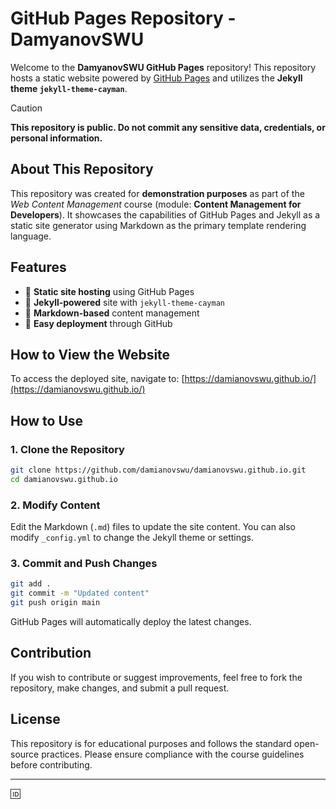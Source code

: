 # GitHub Pages Repository - DamyanovSWU

Welcome to the **DamyanovSWU GitHub Pages** repository! This repository hosts a static website powered by [GitHub Pages](https://pages.github.com/) and utilizes the **Jekyll theme `jekyll-theme-cayman`**.

> [!Caution]
> **This repository is public. Do not commit any sensitive data, credentials, or personal information.**

## About This Repository
This repository was created for **demonstration purposes** as part of the _Web Content Management_ course (module: **Content Management for Developers**). It showcases the capabilities of GitHub Pages and Jekyll as a static site generator using Markdown as the primary template rendering language.

## Features
- 📄 **Static site hosting** using GitHub Pages
- 🎨 **Jekyll-powered** site with `jekyll-theme-cayman`
- 📝 **Markdown-based** content management
- 🚀 **Easy deployment** through GitHub

## How to View the Website
To access the deployed site, navigate to: [https://damianovswu.github.io/](https://damianovswu.github.io/)


## How to Use
### 1. Clone the Repository
```sh
git clone https://github.com/damianovswu/damianovswu.github.io.git
cd damianovswu.github.io
```

### 2. Modify Content
Edit the Markdown (`.md`) files to update the site content. You can also modify `_config.yml` to change the Jekyll theme or settings.

### 3. Commit and Push Changes
```sh
git add .
git commit -m "Updated content"
git push origin main
```

GitHub Pages will automatically deploy the latest changes.

## Contribution
If you wish to contribute or suggest improvements, feel free to fork the repository, make changes, and submit a pull request.

## License
This repository is for educational purposes and follows the standard open-source practices. Please ensure compliance with the course guidelines before contributing.

---
🆔
